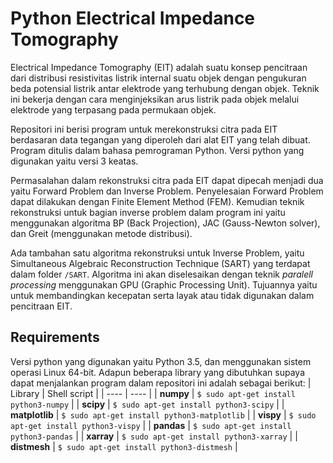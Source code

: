 # Python Electrical Impedance Tomography
Electrical Impedance Tomography (EIT) adalah  suatu konsep pencitraan dari distribusi resistivitas  listrik  internal  suatu objek  dengan  pengukuran  beda potensial  listrik  antar  elektrode yang  terhubung  dengan objek.  Teknik  ini  bekerja  dengan  cara  menginjeksikan  arus listrik  pada  objek  melalui elektrode yang terpasang pada permukaan objek.

Repositori ini berisi program untuk merekonstruksi citra pada EIT berdasaran data tegangan yang diperoleh dari alat EIT yang telah dibuat. Program ditulis dalam bahasa pemrograman Python. Versi python yang digunakan yaitu versi 3 keatas.

Permasalahan  dalam  rekonstruksi citra  pada  EIT  dapat  dipecah menjadi  dua  yaitu Forward  Problem dan Inverse Problem. Penyelesaian Forward Problem dapat dilakukan dengan Finite Element Method (FEM). Kemudian teknik rekonstruksi untuk bagian inverse problem dalam program ini yaitu menggunakan algoritma BP (Back Projection), JAC (Gauss-Newton solver), dan Greit (menggunakan metode distribusi).

Ada tambahan satu algoritma rekonstruksi untuk Inverse Problem, yaitu Simultaneous Algebraic Reconstruction Technique (SART) yang terdapat dalam folder ``` /SART ```. Algoritma ini akan diselesaikan dengan teknik *paralell processing* menggunakan GPU (Graphic Processing Unit). Tujuannya yaitu untuk membandingkan kecepatan serta layak atau tidak digunakan dalam pencitraan EIT.

## Requirements

Versi python yang digunakan yaitu Python 3.5, dan menggunakan sistem operasi Linux 64-bit. Adapun beberapa library yang dibutuhkan supaya dapat menjalankan program dalam repositori ini adalah sebagai berikut:
| Library  | Shell script |
| ---- | ---- |
| **numpy** | ```$ sudo apt-get install python3-numpy``` |
| **scipy** | ```$ sudo apt-get install python3-scipy``` |
| **matplotlib** | ```$ sudo apt-get install python3-matplotlib``` |
| **vispy** | ```$ sudo apt-get install python3-vispy``` |
| **pandas** | ```$ sudo apt-get install python3-pandas``` |
| **xarray** | ```$ sudo apt-get install python3-xarray``` |
| **distmesh** | ```$ sudo apt-get install python3-distmesh``` |


